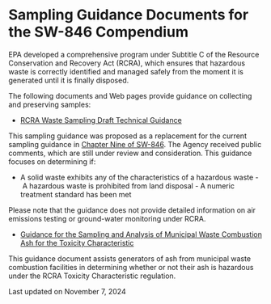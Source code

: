 # Sampling Guidance Documents for the SW-846 Compendium  

EPA developed a comprehensive program under Subtitle C of the Resource Conservation and Recovery Act (RCRA), which ensures that hazardous waste is correctly identified and managed safely from the moment it is generated until it is finally disposed.

The following documents and Web pages provide guidance on collecting and preserving samples:

-   [RCRA Waste Sampling Draft Technical Guidance](/hw-sw846/draft-technical-guidance-about-waste-sampling-under-resource-conservation-and-recovery-act)

This sampling guidance was proposed as a replacement for the current sampling guidance in [Chapter Nine of SW-846](/hw-sw846/chapter-nine-sw-846-compendium-sampling-plans). The Agency received public comments, which are still under review and consideration. This guidance focuses on determining if:

- A solid waste exhibits any of the characteristics of a hazardous waste
- A hazardous waste is prohibited from land disposal 
- A numeric treatment standard has been met 

​Please note that the guidance does not provide detailed information on air emissions testing or ground-water monitoring under RCRA.

-   [Guidance for the Sampling and Analysis of Municipal Waste Combustion Ash for the Toxicity Characteristic](/hw-sw846/guidance-sampling-and-analysis-municipal-waste-combustion-ash-toxicity-characteristic)

​This guidance document assists generators of ash from municipal waste combustion facilities in determining whether or not their ash is hazardous under the RCRA Toxicity Characteristic regulation.

Last updated on November 7, 2024
